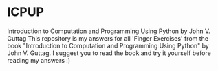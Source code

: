 # ICPUP
Introduction to Computation and Programming Using Python by John V. Guttag
This repository is my answers for all 'Finger Exercises' from the book "Introduction to Computation and Programming Using Python" by John V. Guttag.
I suggest you to read the book and try it yourself before reading my answers :)
